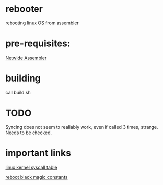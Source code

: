 # rebooter
rebooting linux OS from assembler

# pre-requisites:
[Netwide Assembler](https://www.nasm.us/)

# building
call build.sh

# TODO
Syncing does not seem to realiably work, even if called 3 times, strange. Needs to be checked.

# important links
[linux kernel syscall table](https://github.com/AYIDouble/NASM-Assembly-Linux-Notes/tree/master)

[reboot black magic constants](https://elixir.bootlin.com/linux/latest/source/include/uapi/linux/reboot.h#L9)
